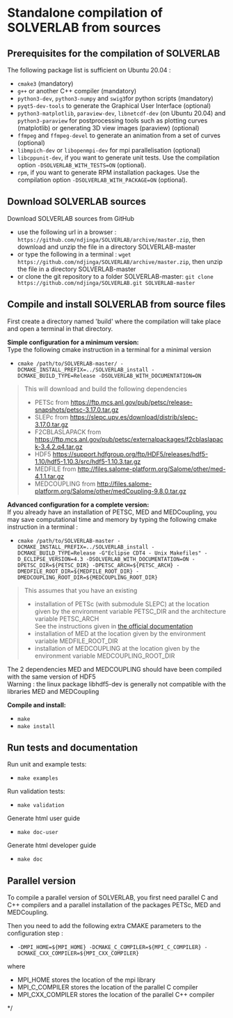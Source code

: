Standalone compilation of SOLVERLAB from sources
================================================

Prerequisites for the compilation of SOLVERLAB
---------------------------------------------
The following package list is sufficient on Ubuntu 20.04 :

 - `cmake3` (mandatory)
 - `g++` or another C++ compiler (mandatory)
 - `python3-dev`, `python3-numpy` and `swig3`for python scripts (mandatory)
 - `pyqt5-dev-tools` to generate the Graphical User Interface (optional)
 - `python3-matplotlib`, `paraview-dev`, `libnetcdf-dev` (on Ubuntu 20.04) and `python3-paraview` for postprocessing tools such as plotting curves (matplotlib) or generating 3D view images (paraview) (optional)
 - `ffmpeg` and `ffmpeg-devel` to generate an animation from a set of curves (optional)
 - `libmpich-dev` or  `libopenmpi-dev` for mpi parallelisation (optional)
 - `libcppunit-dev`, if you want to generate unit tests. Use the compilation option `-DSOLVERLAB_WITH_TESTS=ON` (optional).
 - `rpm`, if you want to generate RPM installation packages. Use the compilation option `-DSOLVERLAB_WITH_PACKAGE=ON` (optional).


Download SOLVERLAB sources
--------------------------
Download SOLVERLAB sources from GitHub
* use the following url in a browser : `https://github.com/ndjinga/SOLVERLAB/archive/master.zip`, then download and unzip the file in a directory SOLVERLAB-master
* or type the following in a terminal : `wget https://github.com/ndjinga/SOLVERLAB/archive/master.zip`, then unzip the file in a directory SOLVERLAB-master
* or clone the git repository to a folder SOLVERLAB-master:  `git clone https://github.com/ndjinga/SOLVERLAB.git SOLVERLAB-master`


Compile and install SOLVERLAB from source files
-----------------------------------------------
First create a directory named 'build' where the compilation will take place and open a terminal in that directory.

**Simple configuration for a minimum version:**  
Type the following cmake instruction in a terminal for a minimal version
* `cmake /path/to/SOLVERLAB-master/ -DCMAKE_INSTALL_PREFIX=../SOLVERLAB_install -DCMAKE_BUILD_TYPE=Release -DSOLVERLAB_WITH_DOCUMENTATION=ON `  
> This will download and build the following dependencies
> - PETSc from https://ftp.mcs.anl.gov/pub/petsc/release-snapshots/petsc-3.17.0.tar.gz
> - SLEPc from https://slepc.upv.es/download/distrib/slepc-3.17.0.tar.gz
> - F2CBLASLAPACK from https://ftp.mcs.anl.gov/pub/petsc/externalpackages/f2cblaslapack-3.4.2.q4.tar.gz
> - HDF5 https://support.hdfgroup.org/ftp/HDF5/releases/hdf5-1.10/hdf5-1.10.3/src/hdf5-1.10.3.tar.gz
> - MEDFILE from http://files.salome-platform.org/Salome/other/med-4.1.1.tar.gz
> - MEDCOUPLING from http://files.salome-platform.org/Salome/other/medCoupling-9.8.0.tar.gz

**Advanced configuration for a complete version:**  
If you already have an installation of PETSC, MED and MEDCoupling, you may save computational time and memory by typing the following cmake instruction in a terminal :
* `cmake /path/to/SOLVERLAB-master -DCMAKE_INSTALL_PREFIX=../SOLVERLAB_install -DCMAKE_BUILD_TYPE=Release -G"Eclipse CDT4 - Unix Makefiles" -D_ECLIPSE_VERSION=4.3 -DSOLVERLAB_WITH_DOCUMENTATION=ON -DPETSC_DIR=${PETSC_DIR} -DPETSC_ARCH=${PETSC_ARCH} -DMEDFILE_ROOT_DIR=${MEDFILE_ROOT_DIR} -DMEDCOUPLING_ROOT_DIR=${MEDCOUPLING_ROOT_DIR} `  
> This assumes that you have an existing 
> - installation of PETSc (with submodule SLEPC) at the location given by the environment variable PETSC_DIR and the architecture variable PETSC_ARCH  
> See the instructions given in [the official documentation](https://petsc.org/release/install/)
> - installation of MED                                    at the location given by the environment variable MEDFILE_ROOT_DIR
> - installation of MEDCOUPLING                            at the location given by the environment variable MEDCOUPLING_ROOT_DIR

The 2 dependencies MED and MEDCOUPLING should have been compiled with the same version of HDF5  
Warning : the linux package libhdf5-dev is generally not compatible with the libraries MED and MEDCoupling  

**Compile and install:**
* `make`
* `make install`

Run tests and documentation
---------------------------
Run unit and example tests:
* `make examples`

Run validation tests:
* `make validation`

Generate html user guide 
* `make doc-user`

Generate html developer guide
* `make doc`

Parallel version
---------------------
To compile a parallel version of SOLVERLAB, you first need parallel C and C++ compilers and a parallel installation of the packages PETSc, MED and MEDCoupling.  

Then you need to add the following extra CMAKE parameters to the configuration step :  
* ` -DMPI_HOME=${MPI_HOME} -DCMAKE_C_COMPILER=${MPI_C_COMPILER} -DCMAKE_CXX_COMPILER=${MPI_CXX_COMPILER} `

where
- MPI_HOME stores the location of the mpi library
- MPI_C_COMPILER stores the location of the parallel C compiler
- MPI_CXX_COMPILER stores the location of the parallel C++ compiler

*/
